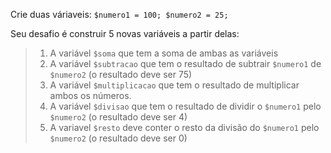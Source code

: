 Crie duas váriaveis:
`$numero1 = 100;
$numero2 = 25;`

Seu desafio é construir 5 novas variáveis a partir delas:

> 1. A variável `$soma` que tem a soma de ambas as variáveis
> 2. A variável `$subtracao` que tem o resultado de subtrair `$numero1` de `$numero2` (o resultado deve ser 75)
> 3. A variável `$multiplicacao` que tem o resultado de multiplicar ambos os números.
> 4. A variável `$divisao` que tem o resultado de dividir o `$numero1` pelo `$numero2` (o resultado deve ser 4)
> 5. A variavel `$resto` deve conter o resto da divisão do `$numero1` pelo` $numero2` (o resultado deve ser 0)